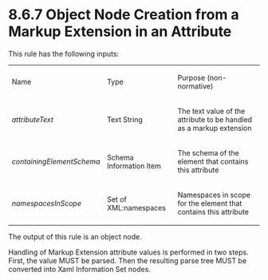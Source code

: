 <html dir="LTR" xmlns:mshelp="http://msdn.microsoft.com/mshelp" xmlns:ddue="http://ddue.schemas.microsoft.com/authoring/2003/5" xmlns:xlink="http://www.w3.org/1999/xlink" xmlns:tool="http://www.microsoft.com/tooltip"><body><input type="hidden" id="userDataCache" class="userDataStyle"><input type="hidden" id="hiddenScrollOffset"><img id="dropDownImage" style="display:none; height:0; width:0;" src="../local/drpdown.gif"><img id="dropDownHoverImage" style="display:none; height:0; width:0;" src="../local/drpdown_orange.gif"><img id="collapseImage" style="display:none; height:0; width:0;" src="../local/collapse.gif"><img id="expandImage" style="display:none; height:0; width:0;" src="../local/exp.gif"><img id="collapseAllImage" style="display:none; height:0; width:0;" src="../local/collall.gif"><img id="expandAllImage" style="display:none; height:0; width:0;" src="../local/expall.gif"><img id="copyImage" style="display:none; height:0; width:0;" src="../local/copycode.gif"><img id="copyHoverImage" style="display:none; height:0; width:0;" src="../local/copycodeHighlight.gif"><div id="header"><h1 class="heading">8.6.7 Object Node Creation from a Markup Extension in an Attribute</h1></div><div id="mainSection"><div id="mainBody"><div id="allHistory" class="saveHistory" onsave="saveAll()" onload="loadAll()"></div>




<p xmlns:wsd="http://wsdev.schemas.microsoft.com/authoring/2008/2" xmlns:msxsl="urn:schemas-microsoft-com:xslt" xmlns:script="urn:script" xmlns:build="urn:build">
<div id="sectionSection0" class="section" name="collapseableSection"><content xmlns="http://ddue.schemas.microsoft.com/authoring/2003/5" xmlns:wsd="http://wsdev.schemas.microsoft.com/authoring/2008/2" xmlns:msxsl="urn:schemas-microsoft-com:xslt" xmlns:script="urn:script" xmlns:build="urn:build">
				</content></div><div id="sectionSection1" class="section" name="collapseableSection"><content xmlns="http://ddue.schemas.microsoft.com/authoring/2003/5" xmlns:wsd="http://wsdev.schemas.microsoft.com/authoring/2008/2" xmlns:msxsl="urn:schemas-microsoft-com:xslt" xmlns:script="urn:script" xmlns:build="urn:build">
					<p xmlns="">This rule has the following inputs:</p>
					<p xmlns=""><b></b></p><table class="ProtocolAuthoredTable" xmlns=""><tr>
								<td id="ShadedCell">
									<p>Name</p>
								</td>
								<td id="ShadedCell">
									<p>Type</p>
								</td>
								<td id="ShadedCell">
									<p>Purpose (non-normative)</p>
								</td>
							</tr><tr>
							<td>
								<p>
									<i>attributeText</i>
								</p>
							</td>
							<td>
								<p>
									<mshelp:link keywords="b5e2e777-1ee0-4d69-85ef-ffc12978f053" tabindex="0">Text String</mshelp:link>
								</p>
							</td>
							<td>
								<p>The text value of the attribute to be handled as a markup extension</p>
							</td>
						</tr><tr>
							<td>
								<p>
									<i>containingElementSchema</i>
								</p>
							</td>
							<td>
								<p>
									<mshelp:link keywords="b0806870-e6b7-4836-9cc8-9b50a6f89087" tabindex="0">Schema Information Item</mshelp:link>
								</p>
							</td>
							<td>
								<p>The schema of the element that contains this attribute</p>
							</td>
						</tr><tr>
							<td>
								<p>
									<i>namespacesInScope</i>
								</p>
							</td>
							<td>
								<p>Set of XML:namespaces</p>
							</td>
							<td>
								<p>Namespaces in scope for the element that contains this attribute</p>
							</td>
						</tr></table>
					<p xmlns="">The output of this rule is an object node.</p>
					<p xmlns="">Handling of Markup Extension attribute values is performed in two steps. First, the value MUST be parsed. Then the resulting parse tree MUST be converted into <mshelp:link keywords="b2ed9a71-4bb1-4ab2-9aa2-a634e80f2fa4" tabindex="0">Xaml Information Set</mshelp:link> nodes.</p>
				</content></div><!--[if gte IE 5]>
			<tool:tip element="languageFilterToolTip" avoidmouse="false"/>
		<![endif]--></div><a name="feedback"></a><span></span></div></body></html>